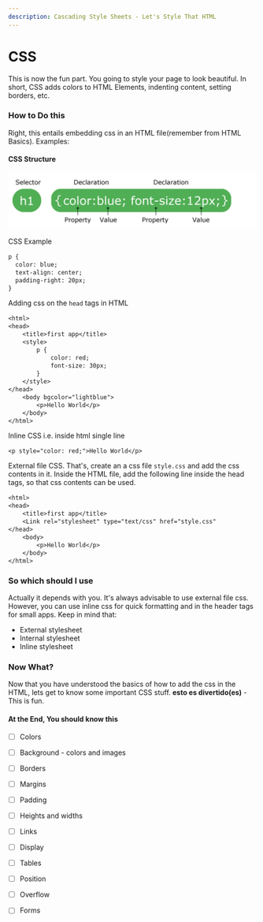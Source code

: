 ```yaml
---
description: Cascading Style Sheets - Let's Style That HTML
---
```


# CSS

This is now the fun part. You going to style your page to look beautiful. In short, CSS adds colors to HTML Elements, indenting content, setting borders, etc.

### How to Do this

Right, this entails embedding css in an HTML file\(remember from HTML Basics\). Examples:

#### CSS Structure

![css content structure](../.gitbook/assets/screen-shot-2019-04-09-at-15.51.31.png)

CSS Example

```text
p {
  color: blue;
  text-align: center;
  padding-right: 20px;
}
```

Adding css on the `head` tags in HTML

```text
<html>
<head>
    <title>first app</title>
    <style>
        p {
            color: red;
            font-size: 30px;
        }
    </style>
</head>
    <body bgcolor="lightblue">
        <p>Hello World</p>
    </body>
</html> 
```

Inline CSS i.e. inside html single line

```text
<p style="color: red;">Hello World</p>
```

External file CSS. That's, create an a css file `style.css` and add the css contents in it. Inside the HTML file, add the following line inside the head tags, so that css contents can be used.

```text
<html>
<head>
    <title>first app</title>
    <Link rel="stylesheet" type="text/css" href="style.css" 
</head>
    <body>
        <p>Hello World</p>
    </body>
</html> 
```

### So which should I use

Actually it depends with you. It's always advisable to use external file css. However, you can use inline css for quick formatting and in the header tags for small apps. Keep in mind that:

* External stylesheet
* Internal stylesheet
* Inline stylesheet

### Now What?

Now that you have understood the basics of how to add the css in the HTML, lets get to know some important CSS stuff. **esto es divertido\(es\)** - This is fun.

#### At the End, You should know this 

* [ ] Colors
* [ ] Background - colors and images
* [ ] Borders
* [ ] Margins
* [ ] Padding
* [ ] Heights and widths
* [ ] Links
* [ ] Display
* [ ] Tables
* [ ] Position
* [ ] Overflow
* [ ] Forms

